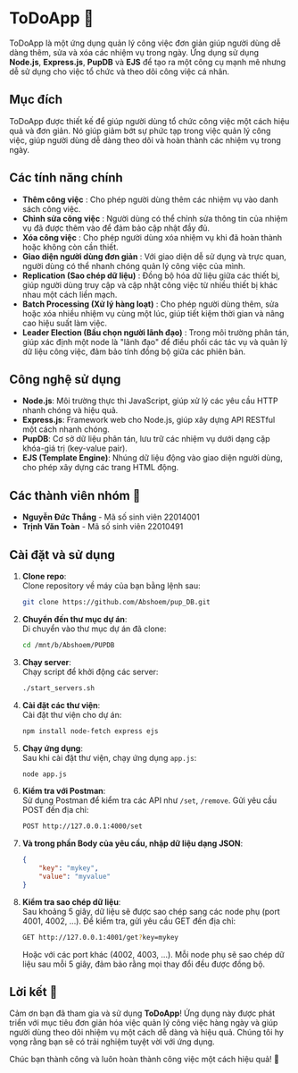 
# ToDoApp 📝

ToDoApp là một ứng dụng quản lý công việc đơn giản giúp người dùng dễ dàng thêm, sửa và xóa các nhiệm vụ trong ngày. Ứng dụng sử dụng **Node.js**, **Express.js**, **PupDB** và **EJS** để tạo ra một công cụ mạnh mẽ nhưng dễ sử dụng cho việc tổ chức và theo dõi công việc cá nhân.

## Mục đích 

ToDoApp được thiết kế để giúp người dùng tổ chức công việc một cách hiệu quả và đơn giản. Nó giúp giảm bớt sự phức tạp trong việc quản lý công việc, giúp người dùng dễ dàng theo dõi và hoàn thành các nhiệm vụ trong ngày.

## Các tính năng chính 

- **Thêm công việc** : Cho phép người dùng thêm các nhiệm vụ vào danh sách công việc.
- **Chỉnh sửa công việc** : Người dùng có thể chỉnh sửa thông tin của nhiệm vụ đã được thêm vào để đảm bảo cập nhật đầy đủ.
- **Xóa công việc** : Cho phép người dùng xóa nhiệm vụ khi đã hoàn thành hoặc không còn cần thiết.
- **Giao diện người dùng đơn giản** : Với giao diện dễ sử dụng và trực quan, người dùng có thể nhanh chóng quản lý công việc của mình.
- **Replication (Sao chép dữ liệu)** : Đồng bộ hóa dữ liệu giữa các thiết bị, giúp người dùng truy cập và cập nhật công việc từ nhiều thiết bị khác nhau một cách liền mạch.
- **Batch Processing (Xử lý hàng loạt)** : Cho phép người dùng thêm, sửa hoặc xóa nhiều nhiệm vụ cùng một lúc, giúp tiết kiệm thời gian và nâng cao hiệu suất làm việc.
- **Leader Election (Bầu chọn người lãnh đạo)** : Trong môi trường phân tán, giúp xác định một node là "lãnh đạo" để điều phối các tác vụ và quản lý dữ liệu công việc, đảm bảo tính đồng bộ giữa các phiên bản.

## Công nghệ sử dụng 

- **Node.js**: Môi trường thực thi JavaScript, giúp xử lý các yêu cầu HTTP nhanh chóng và hiệu quả.
- **Express.js**: Framework web cho Node.js, giúp xây dựng API RESTful một cách nhanh chóng.
- **PupDB**: Cơ sở dữ liệu phân tán, lưu trữ các nhiệm vụ dưới dạng cặp khóa-giá trị (key-value pair).
- **EJS (Template Engine)**: Nhúng dữ liệu động vào giao diện người dùng, cho phép xây dựng các trang HTML động.

## Các thành viên nhóm 👥

- **Nguyễn Đức Thắng** - Mã số sinh viên 22014001
- **Trịnh Văn Toàn** - Mã số sinh viên 22010491

## Cài đặt và sử dụng 

1. **Clone repo**:  
   Clone repository về máy của bạn bằng lệnh sau:
   ```bash
   git clone https://github.com/Abshoem/pup_DB.git
   ```

2. **Chuyển đến thư mục dự án**:  
   Di chuyển vào thư mục dự án đã clone:
   ```bash
   cd /mnt/b/Abshoem/PUPDB
   ```

3. **Chạy server**:  
   Chạy script để khởi động các server:
   ```bash
   ./start_servers.sh
   ```

4. **Cài đặt các thư viện**:  
   Cài đặt thư viện cho dự án:
   ```bash
   npm install node-fetch express ejs
   ```

5. **Chạy ứng dụng**:  
   Sau khi cài đặt thư viện, chạy ứng dụng `app.js`:
   ```bash
   node app.js
   ```

6. **Kiểm tra với Postman**:  
   Sử dụng Postman để kiểm tra các API như `/set`, `/remove`. Gửi yêu cầu POST đến địa chỉ:
   ```bash
   POST http://127.0.0.1:4000/set
   ```

7. **Và trong phần Body của yêu cầu, nhập dữ liệu dạng JSON**:
   ```json
   {
       "key": "mykey",
       "value": "myvalue"
   }
   ```

8. **Kiểm tra sao chép dữ liệu**:  
   Sau khoảng 5 giây, dữ liệu sẽ được sao chép sang các node phụ (port 4001, 4002, ...). Để kiểm tra, gửi yêu cầu GET đến địa chỉ:
   ```bash
   GET http://127.0.0.1:4001/get?key=mykey
   ```
   Hoặc với các port khác (4002, 4003, ...). Mỗi node phụ sẽ sao chép dữ liệu sau mỗi 5 giây, đảm bảo rằng mọi thay đổi đều được đồng bộ.

## Lời kết 💬

Cảm ơn bạn đã tham gia và sử dụng **ToDoApp**! Ứng dụng này được phát triển với mục tiêu đơn giản hóa việc quản lý công việc hàng ngày và giúp người dùng theo dõi nhiệm vụ một cách dễ dàng và hiệu quả. Chúng tôi hy vọng rằng bạn sẽ có trải nghiệm tuyệt vời với ứng dụng.

Chúc bạn thành công và luôn hoàn thành công việc một cách hiệu quả! 🚀
